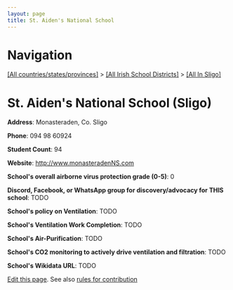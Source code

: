 ```yaml
---
layout: page
title: St. Aiden's National School
---
```

# Navigation

[[All countries/states/provinces]](../../..) > [[All Irish School Districts]](../..) > [[All In Sligo]](..)

# St. Aiden's National School (Sligo)

**Address**: Monasteraden, Co. Sligo

**Phone**: 094 98 60924

**Student Count**: 94

**Website**: <http://www.monasteradenNS.com>

**School's overall airborne virus protection grade (0-5)**: 0

**Discord, Facebook, or WhatsApp group for discovery/advocacy for THIS school**: TODO

**School's policy on Ventilation**: TODO

**School's Ventilation Work Completion**: TODO

**School's Air-Purification**: TODO

**School's CO2 monitoring to actively drive ventilation and filtration**: TODO

**School's Wikidata URL**: TODO


[Edit this page](https://github.com/ventilate-schools/Ireland/edit/main/./Sligo/St._Aiden's_National_School.md). See also [rules for contribution](../../../contribution-rules/)